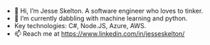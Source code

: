 - 👋 Hi, I’m Jesse Skelton. A software engineer who loves to tinker.
- 🌱 I’m currently dabbling with machine learning and python.
- Key technologies: C#, Node.JS, Azure, AWS.
- 📫 Reach me at https://www.linkedin.com/in/jesseskelton/

